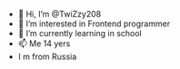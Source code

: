 - 👋 Hi, I’m @TwiZzy208
- 👀 I’m interested in Frontend programmer
- 🌱 I’m currently learning in school
- 📫 Me 14 yers
-  I m from Russia

<!---
TwiZzy208/TwiZzy208 is a ✨ special ✨ repository because its `README.md` (this file) appears on your GitHub profile.
You can click the Preview link to take a look at your changes.
--->
